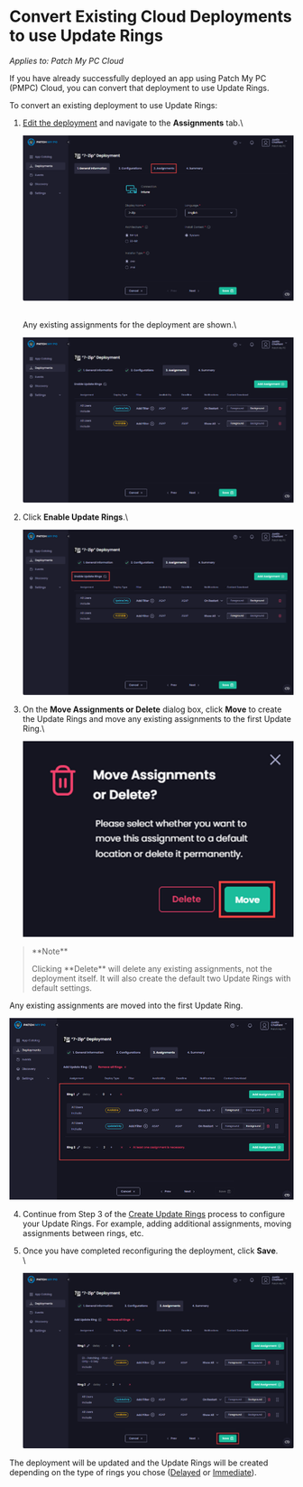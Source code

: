 # Convert Existing Cloud Deployments to use Update Rings

_Applies to: Patch My PC Cloud_

If you have already successfully deployed an app using Patch My PC (PMPC) Cloud, you can convert that deployment to use Update Rings.

To convert an existing deployment to use Update Rings:

1.  [Edit the deployment](../manage-cloud-deployments/edit-a-cloud-deployment.md) and navigate to the **Assignments** tab.\


    ![Navigating to the “Assignments” tab](/_images/image-(449).png "Navigating to the “Assignments” tab")

    \
    Any existing assignments for the deployment are shown.\


    ![Existing assignments](/_images/image-(450).png "Existing assignments")
2.  Click **Enable Update Rings**.\


    ![Clicking “Enable Update Rings”](/_images/image-(451).png "Clicking “Enable Update Rings”")
3.  On the **Move Assignments or Delete** dialog box, click **Move** to create the Update Rings and move any existing assignments to the first Update Ring.\


    ![Clicking “Move” to move any existing assignments to the first Update Ring.](/_images/image-(452).png "Clicking “Move” to move any existing assignments to the first Update Ring.")

<blockquote class="wp-block-quote">
<p>**Note**</p>
<p>Clicking **Delete** will delete any existing assignments, not the deployment itself. It will also create the default two Update Rings with default settings.</p>
</blockquote>

Any existing assignments are moved into the first Update Ring.

![Any existing assignments are moved into the first Update Ring.](/_images/image-(2046).png "Any existing assignments are moved into the first Update Ring.")

4. Continue from Step 3 of the [Create Update Rings](create-update-rings-in-cloud.md) process to configure your Update Rings. For example, adding additional assignments, moving assignments between rings, etc.
5.  Once you have completed reconfiguring the deployment, click **Save**.\
    \


    ![Clicking “Save” to save changes](/_images/image-(454).png "Clicking “Save” to save changes")

The deployment will be updated and the Update Rings will be created depending on the type of rings you chose ([Delayed](how-cloud-update-rings-are-created.md#delayed-update-rings) or [Immediate](how-cloud-update-rings-are-created.md#immediate-update-rings)).